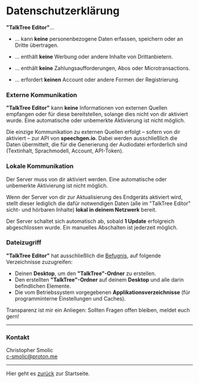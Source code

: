 # Datenschutzerklärung

**"TalkTree Editor"**...

- ... kann **keine** personenbezogene Daten erfassen, speichern oder an Dritte übertragen.

- ... enthält **keine** Werbung oder andere Inhalte von Drittanbietern.

- ... enthält **keine** Zahlungsaufforderungen, Abos oder Microtransactions.

- ... erfordert **keinen** Account oder andere Formen der Registrierung.

### Externe Kommunikation

**"TalkTree Editor"** kann **keine** Informationen von externen Quellen empfangen oder für diese bereitstellen, solange dies nicht von dir aktiviert wurde. Eine automatische oder unbemerkte Aktivierung ist nicht möglich.

Die einzige Kommunikation zu externen Quellen erfolgt – sofern von dir aktiviert – zur API von **speechgen.io**. Dabei werden ausschließlich die Daten übermittelt, die für die Generierung der Audiodatei erforderlich sind (Textinhalt, Sprachmodell, Account, API-Token).

### Lokale Kommunikation

Der Server muss von dir aktiviert werden. Eine automatische oder unbemerkte Aktivierung ist nicht möglich.

Wenn der Server von dir zur Aktualisierung des Endgeräts aktiviert wird, stellt dieser lediglich die dafür notwendigen Daten (alle im "TalkTree Editor" sicht- und hörbaren Inhalte) **lokal in deinem Netzwerk** bereit.

Der Server schaltet sich automatisch ab, sobald **1 Update** erfolgreich abgeschlossen wurde. Ein manuelles Abschalten ist jederzeit möglich.

### Dateizugriff

**"TalkTree Editor"** hat ausschließlich die [Befugnis](https://github.com/c-smo/TalkTree-Edit/blob/main/TalkTree_Edit/src-tauri/capabilities/default.json), auf folgende Verzeichnisse zuzugreifen:

- Deinen **Desktop**, um den **"TalkTree"-Ordner** zu erstellen.
- Den erstellten **"TalkTree"-Ordner** auf deinem **Desktop** und alle darin befindlichen Elemente.
- Die vom Betriebssystem vorgegebenen **Applikationsverzeichnisse** (für programminterne Einstellungen und Caches).

Transparenz ist mir ein Anliegen: Sollten Fragen offen bleiben, meldet euch gern!

---

### Kontakt

Christopher Smolic  
c-smolic@proton.me

---

Hier geht es [zurück](https://github.com/c-smo/TalkTree-Edit?tab=readme-ov-file#datenschutz) zur Startseite.
